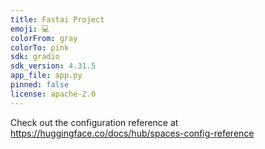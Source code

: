 ```yaml
---
title: Fastai Project
emoji: 💻
colorFrom: gray
colorTo: pink
sdk: gradio
sdk_version: 4.31.5
app_file: app.py
pinned: false
license: apache-2.0
---
```


Check out the configuration reference at https://huggingface.co/docs/hub/spaces-config-reference
